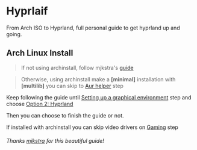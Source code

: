 # Hyprlaif
From Arch ISO to Hyprland, full personal guide to get hyprland up and going.

## Arch Linux Install
> If not using archinstall, follow mjkstra's [guide](https://gist.github.com/mjkstra/96ce7a5689d753e7a6bdd92cdc169bae)

> Otherwise, using archinstall make a **[minimal]** installation with **[multilib]** you can skip to [Aur helper](https://gist.github.com/mjkstra/96ce7a5689d753e7a6bdd92cdc169bae#aur-helper-and-additional-packages-installation) step

 Keep following the guide until [Setting up a graphical environment](https://gist.github.com/mjkstra/96ce7a5689d753e7a6bdd92cdc169bae#setting-up-a-graphical-environment) step and choose [Option 2: Hyprland](https://gist.github.com/mjkstra/96ce7a5689d753e7a6bdd92cdc169bae#option-2-hyprland-wip)
 
 Then you can choose to finish the guide or not.

 If installed with archinstall you can skip video drivers on [Gaming](https://gist.github.com/mjkstra/96ce7a5689d753e7a6bdd92cdc169bae#gaming) step
 ###### Thanks [mjkstra](https://github.com/mjkstra) for this beautiful guide!
